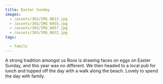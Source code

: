 ```yaml
---
title: Easter Sunday
images:
  - /assets/365/IMG_0612.jpg
  - /assets/365/IMG_6055.jpg
  - /assets/365/IMG_6057.jpg
  - /assets/365/IMG_0632.jpg
tags:

  - family
---
```

A strong tradition amongst us Roos is drawing faces on eggs on Easter Sunday, and this year was no different. We then headed to a local pub for lunch and topped off the day with a walk along the beach. Lovely to spend the day with family.